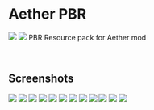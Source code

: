 # Aether PBR
[![](https://img.shields.io/badge/Github-black?style=for-the-badge&logo=github)](https://github.com/DominoKorean/Aether-PBR)
[![](https://img.shields.io/badge/Modrinth-green?style=for-the-badge)](https://modrinth.com/mod/aether-pbr)
PBR Resource pack for Aether mod

<br/>

## Screenshots
![](screenshots/2023-12-27_00.07.43)
![](screenshots/2023-12-27_19.19.25)
![](screenshots/2023-12-27_19.19.41)
![](screenshots/2023-12-27_19.20.17)
![](screenshots/2023-12-27_19.23.48)
![](screenshots/2024-02-14_14.08.41)
![](screenshots/2024-02-14_15.29.19)
![](screenshots/2024-02-14_23.09.49)
![](screenshots/2024-02-14_23.19.05)
![](screenshots/2024-02-14_23.21.24)
![](screenshots/2024-02-14_23.56.30)
![](screenshots/2024-02-14_23.57.34)
